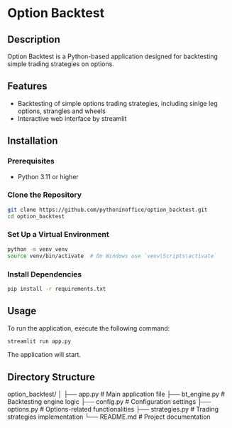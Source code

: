 # Option Backtest

## Description
Option Backtest is a Python-based application designed for backtesting simple trading strategies on options. 

## Features
- Backtesting of simple options trading strategies, including sinlge leg options, strangles and wheels
- Interactive web interface by streamlit

## Installation

### Prerequisites
- Python 3.11 or higher

### Clone the Repository
```bash
git clone https://github.com/pythoninoffice/option_backtest.git
cd option_backtest
```

### Set Up a Virtual Environment
```bash
python -m venv venv
source venv/bin/activate  # On Windows use `venv\Scripts\activate`
```

### Install Dependencies
```bash
pip install -r requirements.txt
```

## Usage
To run the application, execute the following command:
```bash
streamlit run app.py
```
The application will start.

## Directory Structure
option_backtest/
│
├── app.py # Main application file
├── bt_engine.py # Backtesting engine logic
├── config.py # Configuration settings
├── options.py # Options-related functionalities
├── strategies.py # Trading strategies implementation
└── README.md # Project documentation
 